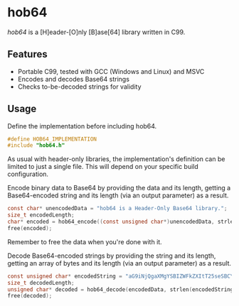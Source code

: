 # hob64

*hob64* is a [H]eader-[O]nly [B]ase[64] library written in C99.


## Features

- Portable C99, tested with GCC (Windows and Linux) and MSVC
- Encodes and decodes Base64 strings
- Checks to-be-decoded strings for validity

## Usage

Define the implementation before including hob64.
``` c
#define HOB64_IMPLEMENTATION
#include "hob64.h"
```
As usual with header-only libraries, the implementation's definition can be limited to just a single file. This will depend on your specific build configuration.

Encode binary data to Base64 by providing the data and its length, getting a Base64-encoded string and its length (via an output parameter) as a result.
``` c
const char* unencodedData = "hob64 is a Header-Only Base64 library.";
size_t encodedLength;
char* encoded = hob64_encode((const unsigned char*)unencodedData, strlen(unencodedData), &encodedLength);
free(encoded);
```
Remember to free the data when you're done with it.

Decode Base64-encoded strings by providing the string and its length, getting an array of bytes and its length (via an output parameter) as a result.
``` c
const unsigned char* encodedString = "aG9iNjQgaXMgYSBIZWFkZXItT25seSBCYXNlNjQgbGlicmFyeS4=";
size_t decodedLength;
unsigned char* decoded = hob64_decode(encodedData, strlen(encodedString), &decodedLength);
free(decoded);
```